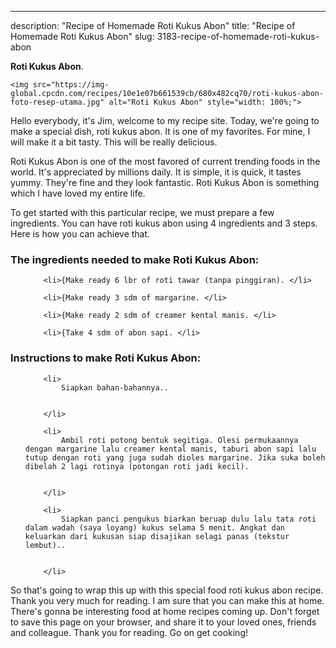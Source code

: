 ---
description: "Recipe of Homemade Roti Kukus Abon"
title: "Recipe of Homemade Roti Kukus Abon"
slug: 3183-recipe-of-homemade-roti-kukus-abon

<p>
	<strong>Roti Kukus Abon</strong>. 
	
</p>
<p>
	
	<img src="https://img-global.cpcdn.com/recipes/10e1e07b661539cb/680x482cq70/roti-kukus-abon-foto-resep-utama.jpg" alt="Roti Kukus Abon" style="width: 100%;">
	
	
</p>
<p>
	Hello everybody, it's Jim, welcome to my recipe site. Today, we're going to make a special dish, roti kukus abon. It is one of my favorites. For mine, I will make it a bit tasty. This will be really delicious.
</p>
	
<p>
	Roti Kukus Abon is one of the most favored of current trending foods in the world. It's appreciated by millions daily. It is simple, it is quick, it tastes yummy. They're fine and they look fantastic. Roti Kukus Abon is something which I have loved my entire life.
</p>
<p>
	
</p>

<p>
To get started with this particular recipe, we must prepare a few ingredients. You can have roti kukus abon using 4 ingredients and 3 steps. Here is how you can achieve that.
</p>

<h3>The ingredients needed to make Roti Kukus Abon:</h3>

<ol>
	
		<li>{Make ready 6 lbr of roti tawar (tanpa pinggiran). </li>
	
		<li>{Make ready 3 sdm of margarine. </li>
	
		<li>{Make ready 2 sdm of creamer kental manis. </li>
	
		<li>{Take 4 sdm of abon sapi. </li>
	
</ol>
<p>
	
</p>

<h3>Instructions to make Roti Kukus Abon:</h3>

<ol>
	
		<li>
			Siapkan bahan-bahannya..
			
			
		</li>
	
		<li>
			Ambil roti potong bentuk segitiga. Olesi permukaannya dengan margarine lalu creamer kental manis, taburi abon sapi lalu tutup dengan roti yang juga sudah dioles margarine. Jika suka boleh dibelah 2 lagi rotinya (potongan roti jadi kecil).
			
			
		</li>
	
		<li>
			Siapkan panci pengukus biarkan beruap dulu lalu tata roti dalam wadah (saya loyang) kukus selama 5 menit. Angkat dan keluarkan dari kukusan siap disajikan selagi panas (tekstur lembut)..
			
			
		</li>
	
</ol>

<p>
	
</p>

<p>
	So that's going to wrap this up with this special food roti kukus abon recipe. Thank you very much for reading. I am sure that you can make this at home. There's gonna be interesting food at home recipes coming up. Don't forget to save this page on your browser, and share it to your loved ones, friends and colleague. Thank you for reading. Go on get cooking!
</p>
